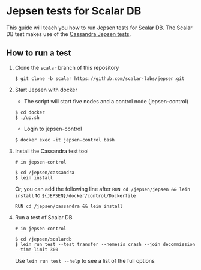 # Jepsen tests for Scalar DB

This guide will teach you how to run Jepsen tests for Scalar DB.
The Scalar DB test makes use of the [Cassandra Jepsen tests](https://github.com/scalar-labs/jepsen/tree/cassandra).

## How to run a test

1. Clone the `scalar` branch of this repository

    ```
    $ git clone -b scalar https://github.com/scalar-labs/jepsen.git
    ```

2. Start Jepsen with docker

    - The script will start five nodes and a control node (jepsen-control)

    ```
    $ cd docker
    $ ./up.sh
    ```

    - Login to jepsen-control

    ```
    $ docker exec -it jepsen-control bash
    ```

3. Install the Cassandra test tool

    ```
    # in jepsen-control
    
    $ cd /jepsen/cassandra
    $ lein install
    ```

    Or, you can add the following line after `RUN cd /jepsen/jepsen && lein install` to `${JEPSEN}/docker/control/Dockerfile`

    ```
    RUN cd /jepsen/cassandra && lein install
    ```

4. Run a test of Scalar DB

    ```
    # in jepsen-control

    $ cd /jepsen/scalardb
    $ lein run test --test transfer --nemesis crash --join decommission --time-limit 300
    ```

    Use `lein run test --help` to see a list of the full options
